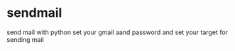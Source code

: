 # sendmail
send mail with python 
set your gmail aand password
and set your target for sending mail

